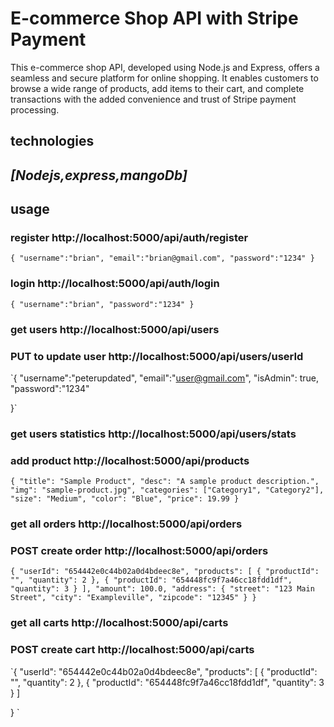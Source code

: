 # E-commerce Shop API with Stripe Payment

This e-commerce shop API, developed using Node.js and Express, offers a seamless and secure platform for online shopping. It enables customers to browse a wide range of products, add items to their cart, and complete transactions with the added convenience and trust of Stripe payment processing.

## technologies

## _[Nodejs,express,mangoDb]_

## usage

### register http://localhost:5000/api/auth/register

`{
  "username":"brian",
  "email":"brian@gmail.com",
  "password":"1234"
}`

### login http://localhost:5000/api/auth/login

`{
  "username":"brian",
  "password":"1234"
}`

### get users http://localhost:5000/api/users

### PUT to update user http://localhost:5000/api/users/userId

`{
"username":"peterupdated",
"email":"user@gmail.com",
"isAdmin": true,
"password":"1234"

}`

### get users statistics http://localhost:5000/api/users/stats

### add product http://localhost:5000/api/products

`{
  "title": "Sample Product",
  "desc": "A sample product description.",
  "img": "sample-product.jpg",
  "categories": ["Category1", "Category2"],
  "size": "Medium",
  "color": "Blue",
  "price": 19.99
}`

### get all orders http://localhost:5000/api/orders

### POST create order http://localhost:5000/api/orders

`{
  "userId": "654442e0c44b02a0d4bdeec8e",
  "products": [
    {
      "productId": "",
      "quantity": 2
    },
    {
      "productId": "654448fc9f7a46cc18fdd1df",
      "quantity": 3
    }
  ],
  "amount": 100.0,
  "address": {
    "street": "123 Main Street",
    "city": "Exampleville",
    "zipcode": "12345"
  }
}
`

### get all carts http://localhost:5000/api/carts

### POST create cart http://localhost:5000/api/carts

`{
"userId": "654442e0c44b02a0d4bdeec8e",
"products": [
{
"productId": "",
"quantity": 2
},
{
"productId": "654448fc9f7a46cc18fdd1df",
"quantity": 3
}
]

}
`
